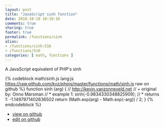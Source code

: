 ```yaml
---
layout: post
title: "JavaScript sinh function"
date: 2010-10-10 10:10:10
comments: true
sharing: true
footer: true
permalink: /functions/sinh
alias:
- /functions/sinh:516
- /functions/516
categories: [ math, functions ]
---
```

A JavaScript equivalent of PHP's sinh
<!-- more -->
{% codeblock math/sinh.js lang:js https://raw.github.com/kvz/phpjs/master/functions/math/sinh.js raw on github %}
function sinh (arg) {
    // http://kevin.vanzonneveld.net
    // +   original by: Onno Marsman
    // *     example 1: sinh(-0.9834330348825909);
    // *     returns 1: -1.1497971402636502
    return (Math.exp(arg) - Math.exp(-arg)) / 2;
}
{% endcodeblock %}
<ul>
 <li><a href="https://github.com/kvz/phpjs/blob/master/functions/math/sinh.js">view on github</a></li>
 <li><a href="https://github.com/kvz/phpjs/edit/master/functions/math/sinh.js">edit on github</a></li>
</ul>
